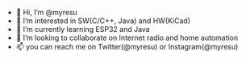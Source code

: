 - 👋 Hi, I’m @myresu
- 👀 I’m interested in SW(C/C++, Java) and HW(KiCad)
- 🌱 I’m currently learning ESP32 and Java
- 💞️ I’m looking to collaborate on Internet radio and home automation
- 📫 you can reach me on Twitter(@myresu) or Instagram(@myresu)

<!---
myresu/myresu is a ✨ special ✨ repository because its `README.md` (this file) appears on your GitHub profile.
You can click the Preview link to take a look at your changes.
--->
